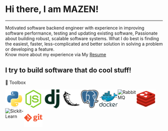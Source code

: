 # Hi there, I am MAZEN!
---
Motivated software backend engineer with experience in improving software performance, testing and updating existing software, Passionate about building robust, scalable software systems.
What I do best is finding the easiest, faster, less-complicated and better solution in solving a problem or developing a feature.  
Know more about my experience via My [Resume](https://drive.google.com/file/d/1zHDsDladdsOqRqpYDAKE4xmo90FO7F0C/view?usp=sharing)

I try to build software that do cool stuff!
----------
🧰 Toolbox  


<img align="left" alt="Python" width="60px" src="https://github.com/devicons/devicon/blob/master/icons/python/python-original.svg" />
<img align="left" alt="Node js" width="60px" src="https://github.com/devicons/devicon/blob/master/icons/nodejs/nodejs-plain.svg" />
<img align="left" alt="Django" width="60px" src="https://github.com/devicons/devicon/blob/master/icons/django/django-plain.svg" />
<img align="left" alt="Flask" width="60px" src="https://github.com/devicons/devicon/blob/master/icons/flask/flask-original.svg" />
<img align="left" alt="PostgreSQL" width="60px" src="https://github.com/devicons/devicon/blob/master/icons/postgresql/postgresql-original.svg" />
<img align="left" alt="Docker" width="60px" src="https://github.com/devicons/devicon/blob/master/icons/docker/docker-original-wordmark.svg" />
<img align="left" alt="RabbitMQ" width="60px" src="https://www.vectorlogo.zone/logos/rabbitmq/rabbitmq-icon.svg" />
<img align="left" alt="Redis" width="60px" src="https://github.com/devicons/devicon/blob/master/icons/redis/redis-original.svg" />
<img align="left" alt="Sickit-Learn" width="60px" src="https://upload.wikimedia.org/wikipedia/commons/0/05/Scikit_learn_logo_small.svg" />
<img align="left" alt="Git" width="60px" src="https://github.com/devicons/devicon/blob/master/icons/git/git-plain-wordmark.svg" />
